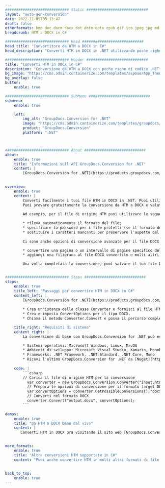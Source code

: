 ```yaml
---
############################# Static ############################
layout: "auto-gen-conversion"
date: 2022-11-05T05:13:47
draft: false
otherformats: bmp doc docm docx dot dotm dotx epub gif ico jpeg jpg md odt ott pdf png psd rtf tex tif tiff txt xps
breadcrumb: HTM a DOCX in C#

############################# Head ############################
head_title: "Convertitore da HTM a DOCX in C#"
head_description: "Converti HTM in DOCX in .NET utilizzando poche righe di codice. Utilizza l'API di conversione dei documenti di GroupDocs per convertire oltre 160 formati di file."

############################# Header ############################
title: "Converti HTM in DOCX in C#"
description: "Conversione da HTM a DOCX con poche righe di codice .NET"
bg_image: "https://cms.admin.containerize.com/templates/aspose/App_Themes/V3/images/bg/header1.png"
bg_overlay: false
button:
    enable: true

############################# SubMenu ############################
submenu:
    enable: true

    left:
        img_alt: "GroupDocs.Conversion for .NET"
        image: "https://cms.admin.containerize.com/templates/groupdocs/images/product-logos/90x90-noborder/groupdocs-conversion-net.png"
        product: "GroupDocs.Conversion"
        platform: ".NET"



############################# About ############################
about:
    enable: true
    title: "Informazioni sull'API GroupDocs.Conversion for .NET"
    content: |
        [GroupDocs.Conversion for .NET](https://products.groupdocs.com/conversion/net/) può essere utilizzato per convertire Microsoft Word, Excel, PowerPoint, PDF, Visio e altri formati. GroupDocs.Conversion è un'API standalone adatta per sistemi interni e back-end in cui sono richieste prestazioni elevate. Non dipende da alcun software come Microsoft o Open Office.
    

overview:
    enable: true
    content: |
        Converti facilmente i tuoi file HTM in DOCX in .NET. Puoi utilizzare solo un paio di righe di codice C# in qualsiasi piattaforma a tua scelta come: Windows, Linux, macOS.
        Puoi provare gratuitamente la conversione da HTM a DOCX e valutare la qualità dei risultati della conversione. Insieme a semplici scenari di conversione di file, puoi provare opzioni più avanzate per caricare il file di origine HTM e per salvare il risultato di output DOCX. 
        
        Ad esempio, per il file di origine HTM puoi utilizzare le seguenti opzioni di caricamento:

        * rileva automaticamente il formato del file;
        * specificare la password per i file protetti (se il formato del file lo supporta);
        * sostituire i caratteri mancanti per preservare l'aspetto del documento.
        
        Ci sono anche opzioni di conversione avanzate per il file DOCX:

        * convertire una pagina o un intervallo di pagine specifico del documento;
        * aggiungi una filigrana al file DOCX convertito e molti altri.

        Una volta completata la conversione, puoi salvare il tuo file DOCX nel percorso del file locale o in qualsiasi archivio di terze parti come FTP, Amazon S3, Google Drive, Dropbox ecc. Nota: per convertire HTM in {{ TO}} non è necessario alcun software aggiuntivo installato, come MS Office, Open Office, Adobe Acrobat Reader ecc.


############################# Steps ############################
steps:
    enable: true
    title_left: "Passaggi per convertire HTM in DOCX in C#"
    content_left: |
        [GroupDocs.Conversion for .NET](https://products.groupdocs.com/conversion/net/) consente agli sviluppatori di convertire facilmente un file HTM in DOCX con poche righe di codice.
        
        * Crea un'istanza della classe Converter e fornisci al file HTM il percorso completo
        * Crea e imposta ConvertOptions per il tipo DOCX.
        * Chiama il metodo Converter.Convert e passa il percorso completo e il formato (DOCX) come parametro

    title_right: "Requisiti di sistema"
    content_right: |
        La conversione di base con GroupDocs.Conversion for .NET può essere eseguita in pochi semplici passaggi. Le nostre API sono supportate su tutte le principali piattaforme e sistemi operativi. Prima di eseguire il codice seguente, assicurati di avere i seguenti prerequisiti installati sul tuo sistema.

        * Sistemi operativi: Microsoft Windows, Linux, MacOS
        * Ambienti di sviluppo: Microsoft Visual Studio, Xamarin, MonoDevelop
        * Frameworks: .NET Framework, .NET Standard, .NET Core, Mono
        * Ricevi l'ultimo GroupDocs.Conversion for .NET da [Nuget](https://www.nuget.org/packages/groupdocs.conversion)
         
    code: |
        ```csharp    
        // Carica il file di origine HTM per la conversione
          var converter = new GroupDocs.Conversion.Converter("input.htm");
          // Prepara le opzioni di conversione per il formato target DOCX
          var convertOptions = converter.GetPossibleConversions()["docx"].ConvertOptions;
          // Converti nel formato DOCX
          converter.Convert("output.docx", convertOptions);
        ```

demos:
    enable: true
    title: "Da HTM a DOCX Demo dal vivo"
    content: |
       Converti HTM in DOCX ora visitando il sito web [GroupDocs.Conversion App](https://products.groupdocs.app/conversion/family). La demo online presenta i seguenti vantaggi
          

more_formats:
    enable: true
    title: "Altre conversioni HTM supportate in C#"
    content: "Puoi anche convertire HTM in molti altri formati di file. Si prega di consultare l'elenco di seguito."
       
       
back_to_top:
    enable: true
---
```

